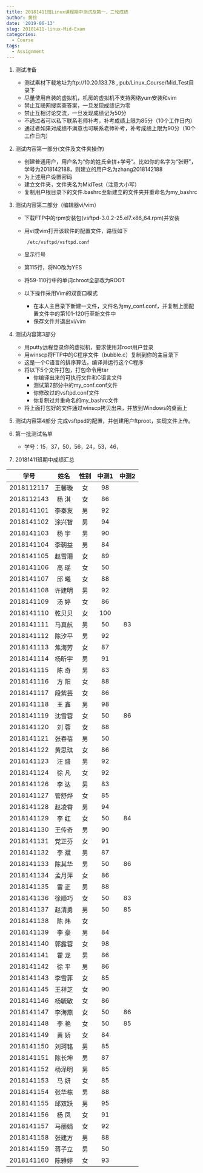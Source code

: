 ```yaml
---
title: 20181411班Linux课程期中测试及第一、二轮成绩
author: 黄俭
date: '2019-06-13'
slug: 20181411-linux-Mid-Exam
categories:
  - Course
tags:
  - Assignment
---
```

1. 测试准备
    - 测试素材下载地址为ftp://10.20.133.78 , pub/Linux_Course/Mid_Test目录下
    - 尽量使用自装的虚拟机，机房的虚拟机不支持网络yum安装和vim
    - 禁止互联网搜索查答案，一旦发现成绩记为零
    - 禁止互相讨论交流，一旦发现成绩记为50分
    - 不通过者可以私下联系老师补考，补考成绩上限为85分（10个工作日内）
    - 通过者如果对成绩不满意也可联系老师补考，补考成绩上限为90分（10个工作日内）

1. 测试内容第一部分(文件及文件夹操作)
    - 创建普通用户，用户名为“你的姓氏全拼+学号”。比如你的名字为“张野”，学号为2018142188，则建立的用户名为zhang2018142188
    - 为上述用户设置密码
    - 建立文件夹，文件夹名为MidTest（注意大小写）
    - 复制用户根目录下的文件.bashrc至新建立的文件夹并重命名为my_bashrc
    
1. 测试内容第二部分（编辑器vi/vim）
    - 下载FTP中的rpm安装包(vsftpd-3.0.2-25.el7.x86_64.rpm)并安装
    - 用vi或vim打开该软件的配置文件，路径如下
    
       ```shell
        /etc/vsftpd/vsftpd.conf
       ```
    - 显示行号
    - 第115行，将NO改为YES
    - 将59-110行中的单词chroot全部改为ROOT
    - 以下操作采用Vim的双窗口模式
       - 在本人主目录下新建一文件，文件名为my_conf.conf，并复制上面配置文件中的第101-120行至新文件中
       - 保存文件并退出vi/vim
       
1. 测试内容第3部分
    - 用putty远程登录你的虚拟机，要求使用非root用户登录
    - 用winscp将FTP中的C程序文件（bubble.c）复制到你的主目录下
    - 这是一个C语言的排序算法，编译并运行这个C程序
    - 将以下5个文件打包，打包命令用tar
       - 你编译出来的可执行文件和C语言文件
       - 测试第2部分中的my_conf.conf文件
       - 你修改过的vsftpd.conf文件
       - 你复制过并重命名的my_bashrc文件
    - 将上面打包好的文件通过winscp拷贝出来，并放到Windows的桌面上
    
1. 测试内容第4部分
    完成vsftpsd的配置，并创建用户ftproot，实现文件上传。
    
1. 第一批测试名单
    - 学号：15，37，50，56，24，53，46，
    
1. 20181411班期中成绩汇总

|学号         |      姓名| 性别    | 中测1 |中测2 |
|:-----------:|:--------:|:-------:|:-----:|:----:|
|   2018112117|    王馨璇| 女      |  98   |      |  
|   2018112143|    杨 淇 | 女      |  86   |      | 
|   2018141101|    李秦友| 男      |  92   |      | 
|   2018141102|    涂兴智| 男      |  94   |      | 
|   2018141103|    杨  宇| 男      |  90   |      | 
|   2018141104|    李朝益| 男      |  84   |      |  
|   2018141105|    赵雪珊| 女      |  89   |      |  
|   2018141106|    高  瑶| 女      |  50   |      | 
|   2018141107|    邱  曦| 女      |  88   |      |  
|   2018141108|    许建明| 男      |  92   |      |  
|   2018141109|    汤  婷| 女      |  86   |      |  
|   2018141110|    乾贝贝| 女      |  100  |      | 
|   2018141111|    马真航| 男      |  50   |  83  | 
|   2018141112|    陈汐平| 男      |  92   |      |  
|   2018141113|    焦海芳| 女      |  87   |      | 
|   2018141114|    杨昕宇| 男      |  91   |      |   
|   2018141115|    陈  奇| 男      |  83   |      |
|   2018141116|    方  阳| 女      |  88   |      |  
|   2018141117|    段紫芸| 女      |  86   |      |  
|   2018141118|    王  鑫| 男      |  98   |      |  
|   2018141119|    沈雪蓉| 女      |  50   |   86 |  
|   2018141120|    刘  蓉| 女      |  88   |      |  
|   2018141121|    张春蓓| 男      |  50   |      |  
|   2018141122|    黄思琪| 女      |  86   |      |  
|   2018141123|    汪  盛| 男      |  92   |      |  
|   2018141124|    徐  凡| 女      |  92   |      |  
|   2018141126|    李  达| 男      |  83   |      |  
|   2018141127|    管舒烨| 女      |  85   |      |  
|   2018141128|    赵凌霄| 男      |  94   |      |  
|   2018141129|    李  红| 女      |  50   |   84 |  
|   2018141130|    王传奇| 男      |  90   |      |   
|   2018141131|    党正芬| 女      |  91   |      | 
|   2018141132|    李  斌| 男      |  87   |      |  
|   2018141133|    陈其华| 男      |  50   |  86  |  
|   2018141134|    孟月萍| 女      |  86   |      |
|   2018141135|    雷  正| 男      |  88   |      |
|   2018141136|    徐顺巧| 女      |  50   |  83  | 
|   2018141137|    赵清勇| 男      |  50   |  85  |  
|   2018141138|    陈  炜| 女      |       |      |  
|   2018141139|    李  豪| 男      |  84   |      |  
|   2018141140|    郭露蓉| 女      |  98   |      |  
|   2018141141|    霍  龙| 男      |  86   |      |  
|   2018141142|    徐  平| 男      |  86   |      |  
|   2018141143|    李雪菲| 女      |  85   |      |  
|   2018141145|    王祥芝| 女      |  90   |      | 
|   2018141146|    杨毓敏| 女      |  86   |      | 
|   2018141147|    李海燕| 女      |  50   |  86  | 
|   2018141148|    李  艳| 女      |  50   | 85   |  
|   2018141149|    黄  娇| 女      |  84   |      |  
|   2018141150|    刘珂铭| 男      |  85   |      | 
|   2018141151|    陈长坤| 男      |  87   |      |  
|   2018141152|    杨泽明| 男      |  85   |      |   
|   2018141153|    马  妍| 女      |  85   |      |  
|   2018141154|    张华栋| 男      |  88   |      |  
|   2018141155|    邱双跃| 男      |  95   |      | 
|   2018141156|    杨  凤| 女      |  91   |      |  
|   2018141157|    马丽娟| 女      |  92   |      |  
|   2018141158|    张建方| 男      |  88   |      |  
|   2018141159|    蒋子立| 男      |  50   |      |  
|   2018141160|    陈雅婷| 女      |  93   |      | 